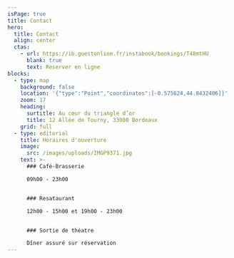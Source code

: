 ```yaml
---
isPage: true
title: Contact
hero:
  title: Contact
  align: center
  ctas:
    - url: https://ib.guestonline.fr/instabook/bookings/T48mtHU
      blank: true
      text: Reserver en ligne
blocks:
  - type: map
    background: false
    location: '{"type":"Point","coordinates":[-0.575624,44.8432406]}'
    zoom: 17
    heading:
      surtitle: Au cœur du triangle d’or
      title: 12 Allée de Tourny, 33000 Bordeaux
    grid: full
  - type: editorial
    title: Horaires d'ouverture
    image:
      src: /images/uploads/IMGP9371.jpg
    text: >-
      ### Café-Brasserie

      09h00 - 23h00


      ### Resataurant

      12h00 - 15h00 et 19h00 - 23h00


      ### Sortie de théatre

      Dîner assuré sur réservation
---
```

